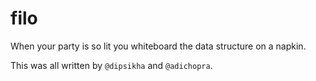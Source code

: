 # filo 

When your party is so lit you whiteboard the data structure on a napkin. 

This was all written by `@dipsikha` and `@adichopra`.
